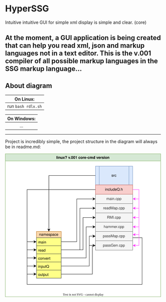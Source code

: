 # HyperSSG
Intuitive intuitive GUI for simple xml display is simple and clear. (core)

At the moment, a GUI application is being created that can help you read xml, json and markup languages not in a text editor. 
This is the v.001 compiler of all possible markup languages in the SSG markup language...
------------------------------------------------------------------------------------------------------------
## About diagram

|On Linux:|
|:---------:|
|run ``` bash rdlx.sh ```|


|On Windows:|
|:------------:|
|...|

------------------------------------------------------------------------------------------------------------

Project is incredibly simple, the project structure in the diagram will always be in readme.md:

![Alt Image](HypeDiag.drawio.svg) <!--- some update --> 

<!---
btw, there is always a file in the initial section.draw io with this diagram, you can always tweak it)
-->
